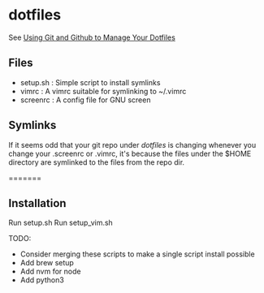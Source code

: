 # dotfiles

See [Using Git and Github to Manage Your Dotfiles](http://blog.smalleycreative.com/tutorials/using-git-and-github-to-manage-your-dotfiles/)

## Files
* setup.sh : Simple script to install symlinks
* vimrc    : A vimrc suitable for symlinking to ~/.vimrc
* screenrc : A config file for GNU screen

## Symlinks
If it seems odd that your git repo under *dotfiles* is changing whenever you
change your .screenrc or .vimrc, it's because the files under the $HOME
directory are symlinked to the files from the repo dir.

=======
## Installation
Run setup.sh
Run setup_vim.sh

TODO:
* Consider merging these scripts to make a single script install possible
* Add brew setup
* Add nvm for node
* Add python3

